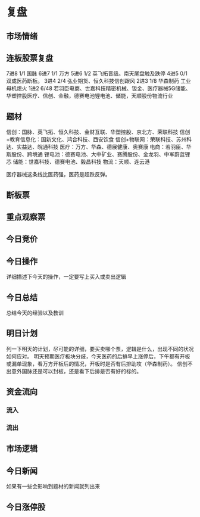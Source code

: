 # 复盘
## 市场情绪

## 连板股票复盘
7进8 1/1 国脉
6进7  1/1 万方
5进6  1/2  英飞拓晋级。南天尾盘触及跌停
4进5   0/1  双成医药断板。
3进4   2/4  弘业期货、恒久科技信创跟风
2进3   1/8  华森制药  工业母机熄火
1进2   6/48  若羽臣电商、世嘉科技精密机械、钣金、医疗器械5G储能、华塑控股医疗、信创、金融，德赛电池锂电池、储能，天顺股份物流行业

## 题材
信创：国脉、英飞拓、恒久科技、金财互联、华塑控股、京北方、荣联科技
信创+教育信息化：国新文化、鸿合科技、西安饮食
信创+物联网：荣联科技、苏州科达、实益达、皖通科技
医疗：万方、华森、德展健康、奥赛康
电商：若羽臣、华斯股份、跨境通
锂电池：德赛电池、大中矿业、赛腾股份、金龙羽、中军蔚蓝锂芯
储能：世嘉科技、德赛电池、毅昌科技
物流：天顺、连云港

医疗器械这条线比医药强，医药是超跌反弹。
## 断板票

## 重点观察票

## 今日竞价

## 今日操作
详细描述下今天的操作，一定要写上买入或卖出逻辑

## 今日总结
总结今天的经验以及教训

## 明日计划
列一下明天的计划，尽可能的详细，要买卖哪个票，逻辑是什么，出现不同的状况如何应对。
明天预期医疗板块分歧，今天医药的后排早上涨停后，下午都有开板或漏单现象，看万方开板后的情况，开板时是否有后排助攻（华森制药）。
信创不出意外国脉还是可以封板，还是看下后排是否有好的标的。
## 资金流向
### 流入

### 流出

## 市场逻辑


## 今日新闻
如果有一些会影响到题材的新闻就列出来

## 今日涨停股
